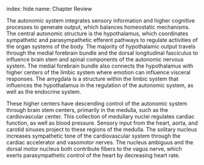index: hide
name: Chapter Review

The autonomic system integrates sensory information and higher cognitive processes to generate output, which balances homeostatic mechanisms. The central autonomic structure is the hypothalamus, which coordinates sympathetic and parasympathetic efferent pathways to regulate activities of the organ systems of the body. The majority of hypothalamic output travels through the medial forebrain bundle and the dorsal longitudinal fasciculus to influence brain stem and spinal components of the autonomic nervous system. The medial forebrain bundle also connects the hypothalamus with higher centers of the limbic system where emotion can influence visceral responses. The amygdala is a structure within the limbic system that influences the hypothalamus in the regulation of the autonomic system, as well as the endocrine system.

These higher centers have descending control of the autonomic system through brain stem centers, primarily in the medulla, such as the cardiovascular center. This collection of medullary nuclei regulates cardiac function, as well as blood pressure. Sensory input from the heart, aorta, and carotid sinuses project to these regions of the medulla. The solitary nucleus increases sympathetic tone of the cardiovascular system through the cardiac accelerator and vasomotor nerves. The nucleus ambiguus and the dorsal motor nucleus both contribute fibers to the vagus nerve, which exerts parasympathetic control of the heart by decreasing heart rate.
